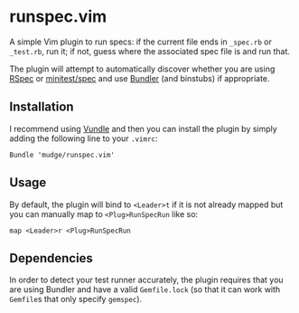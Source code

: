 runspec.vim
===========

A simple Vim plugin to run specs: if the current file ends in `_spec.rb` or
`_test.rb`, run it; if not, guess where the associated spec file is and run
that.

The plugin will attempt to automatically discover whether you are using
[RSpec](https://www.relishapp.com/rspec) or
[minitest/spec](http://docs.seattlerb.org/minitest/MiniTest/Spec.html) and use
[Bundler](http://gembundler.com/) (and binstubs) if appropriate.

Installation
------------

I recommend using [Vundle](https://github.com/gmarik/vundle) and then you can
install the plugin by simply adding the following line to your `.vimrc`:

```vim
Bundle 'mudge/runspec.vim'
```

Usage
-----

By default, the plugin will bind to `<Leader>t` if it is not already mapped but
you can manually map to `<Plug>RunSpecRun` like so:

```vim
map <Leader>r <Plug>RunSpecRun
```

Dependencies
------------

In order to detect your test runner accurately, the plugin requires that you are
using Bundler and have a valid `Gemfile.lock` (so that it can work with
`Gemfile`s that only specify `gemspec`).
